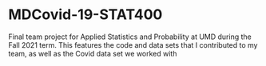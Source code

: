 # MDCovid-19-STAT400
Final team project for Applied Statistics and Probability at UMD during the Fall 2021 term. This features the code and data sets that I contributed to my team, as well as the Covid data set we worked with
